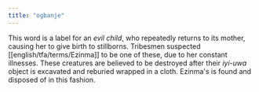 ```yaml
---
title: "ogbanje"
---
```

This word is a label for an *evil child*, who repeatedly returns to its mother, causing her to give birth to stillborns. Tribesmen suspected [[english/tfa/terms/Ezinma]] to be one of these, due to her constant illnesses. These creatures are believed to be destroyed after their *iyi-uwa* object is excavated and reburied wrapped in a cloth. Ezinma's is found and disposed of in this fashion.